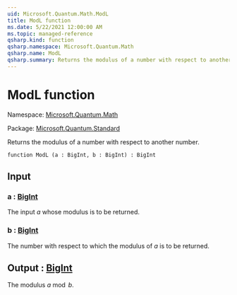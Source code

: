 ```yaml
---
uid: Microsoft.Quantum.Math.ModL
title: ModL function
ms.date: 5/22/2021 12:00:00 AM
ms.topic: managed-reference
qsharp.kind: function
qsharp.namespace: Microsoft.Quantum.Math
qsharp.name: ModL
qsharp.summary: Returns the modulus of a number with respect to another number.
---
```


# ModL function

Namespace: [Microsoft.Quantum.Math](xref:Microsoft.Quantum.Math)

Package: [Microsoft.Quantum.Standard](https://nuget.org/packages/Microsoft.Quantum.Standard)


Returns the modulus of a number with respect to another number.

```qsharp
function ModL (a : BigInt, b : BigInt) : BigInt
```


## Input

### a : [BigInt](xref:microsoft.quantum.qsharp.valueliterals#bigint-literals)

The input $a$ whose modulus is to be returned.


### b : [BigInt](xref:microsoft.quantum.qsharp.valueliterals#bigint-literals)

The number with respect to which the modulus of $a$ is to be returned.



## Output : [BigInt](xref:microsoft.quantum.qsharp.valueliterals#bigint-literals)

The modulus $a \bmod b$.